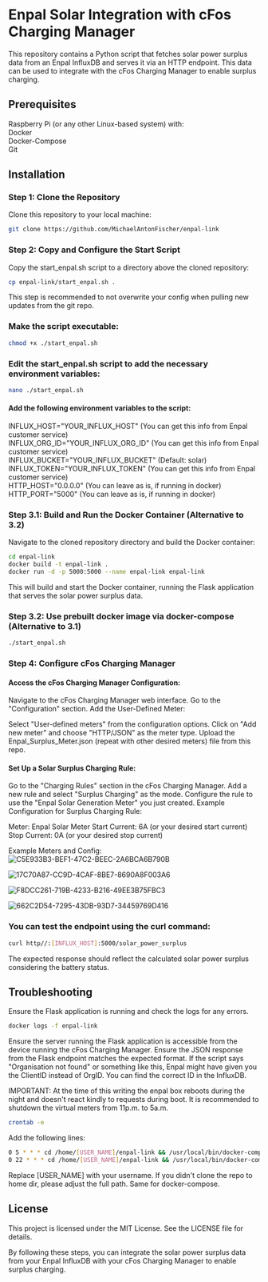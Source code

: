 # Enpal Solar Integration with cFos Charging Manager

This repository contains a Python script that fetches solar power surplus data from an Enpal InfluxDB and serves it via an HTTP endpoint. This data can be used to integrate with the cFos Charging Manager to enable surplus charging.

## Prerequisites
Raspberry Pi (or any other Linux-based system) with:<br />
Docker<br />
Docker-Compose<br />
Git<br />

## Installation

### Step 1: Clone the Repository
Clone this repository to your local machine:

```bash
git clone https://github.com/MichaelAntonFischer/enpal-link
```

### Step 2: Copy and Configure the Start Script
Copy the start_enpal.sh script to a directory above the cloned repository:

```bash
cp enpal-link/start_enpal.sh .
```
This step is recommended to not overwrite your config when pulling new updates from the git repo.

### Make the script executable:

```bash
chmod +x ./start_enpal.sh
```

### Edit the start_enpal.sh script to add the necessary environment variables:

```bash
nano ./start_enpal.sh
```

#### Add the following environment variables to the script:

INFLUX_HOST="YOUR_INFLUX_HOST" (You can get this info from Enpal customer service)<br />
INFLUX_ORG_ID="YOUR_INFLUX_ORG_ID" (You can get this info from Enpal customer service)<br />
INFLUX_BUCKET="YOUR_INFLUX_BUCKET" (Default: solar)<br />
INFLUX_TOKEN="YOUR_INFLUX_TOKEN" (You can get this info from Enpal customer service)<br />
HTTP_HOST="0.0.0.0" (You can leave as is, if running in docker)<br />
HTTP_PORT="5000" (You can leave as is, if running in docker)<br />

### Step 3.1: Build and Run the Docker Container (Alternative to 3.2)
Navigate to the cloned repository directory and build the Docker container:

```bash
cd enpal-link
docker build -t enpal-link .
docker run -d -p 5000:5000 --name enpal-link enpal-link
```

This will build and start the Docker container, running the Flask application that serves the solar power surplus data.

### Step 3.2: Use prebuilt docker image via docker-compose (Alternative to 3.1)
```bash
./start_enpal.sh
```

### Step 4: Configure cFos Charging Manager
#### Access the cFos Charging Manager Configuration:

Navigate to the cFos Charging Manager web interface.
Go to the "Configuration" section.
Add the User-Defined Meter:

Select "User-defined meters" from the configuration options.
Click on "Add new meter" and choose "HTTP/JSON" as the meter type.
Upload the Enpal_Surplus_Meter.json (repeat with other desired meters) file from this repo.

#### Set Up a Solar Surplus Charging Rule:

Go to the "Charging Rules" section in the cFos Charging Manager.
Add a new rule and select "Surplus Charging" as the mode.
Configure the rule to use the "Enpal Solar Generation Meter" you just created.
Example Configuration for Surplus Charging Rule:

Meter: Enpal Solar Meter
Start Current: 6A (or your desired start current)
Stop Current: 0A (or your desired stop current)

Example Meters and Config:
![C5E933B3-BEF1-47C2-BEEC-2A6BCA6B790B](https://github.com/MichaelAntonFischer/enpal-link/assets/93607398/b6a0688f-075f-4ba8-8b62-b2e5247ece27)

![17C70A87-CC9D-4CAF-8BE7-8690A8F003A6](https://github.com/MichaelAntonFischer/enpal-link/assets/93607398/0f45e0ac-276c-40e2-ac22-56fe7732cd82)

![F8DCC261-719B-4233-B216-49EE3B75FBC3](https://github.com/MichaelAntonFischer/enpal-link/assets/93607398/0b213aea-8797-456a-a3b2-dce3fc153183)

![662C2D54-7295-43DB-93D7-34459769D416](https://github.com/MichaelAntonFischer/enpal-link/assets/93607398/d9c02426-fb3e-487f-ba8e-23739b82eb98)

### You can test the endpoint using the curl command:

```bash
curl http//:[INFLUX_HOST]:5000/solar_power_surplus
```

The expected response should reflect the calculated solar power surplus considering the battery status.

## Troubleshooting

Ensure the Flask application is running and check the logs for any errors.
```bash
docker logs -f enpal-link
```
Ensure the server running the Flask application is accessible from the device running the cFos Charging Manager.
Ensure the JSON response from the Flask endpoint matches the expected format.
If the script says "Organisation not found" or something like this, Enpal might have given you the ClientID instead of OrgID. You can find the correct ID in the InfluxDB.

IMPORTANT:
At the time of this writing the enpal box reboots during the night and doesn't react kindly to requests during boot. It is recommended to shutdown the virtual meters from 11p.m. to 5a.m.

```bash
crontab -e
```
Add the following lines:
```bash
0 5 * * * cd /home/[USER_NAME]/enpal-link && /usr/local/bin/docker-compose up -d >>>
0 22 * * * cd /home/[USER_NAME]/enpal-link && /usr/local/bin/docker-compose down >>>
```

Replace [USER_NAME] with your username. If you didn't clone the repo to home dir, please adjust the full path. Same for docker-compose.


## License

This project is licensed under the MIT License. See the LICENSE file for details.

By following these steps, you can integrate the solar power surplus data from your Enpal InfluxDB with your cFos Charging Manager to enable surplus charging.
